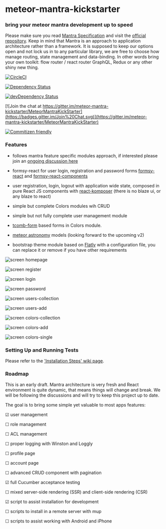
# meteor-mantra-kickstarter

### bring your meteor mantra development up to speed

Please make sure you read [Mantra Specification](https://kadirahq.github.io/mantra/) and visit the [official repository](https://github.com/kadirahq/mantra). Keep in mind that Mantra is an approach to application architecture rather than a framework. It is supposed to keep our options open and not lock us in to any particular library, we are free to choose how manage routing, state management and data-binding. In other words bring your own toolkit: flow router / react router GraphQL, Redux or any other shiny new thing.

[![CircleCI](https://circleci.com/gh/warehouseman/meteor-mantra-kickstarter/tree/ci_trial.svg?style=svg)](https://circleci.com/gh/warehouseman/meteor-mantra-kickstarter/tree/ci_trial)

[![Dependency Status](https://david-dm.org/warehouseman/meteor-mantra-kickstarter.svg)](https://david-dm.org/warehouseman/meteor-mantra-kickstarter)

[![devDependency Status](https://david-dm.org/warehouseman/meteor-mantra-kickstarter/dev-status.svg)](https://david-dm.org/warehouseman/meteor-mantra-kickstarter?type=dev)

[![Join the chat at https://gitter.im/meteor-mantra-kickstarter/MeteorMantraKickStarter](https://badges.gitter.im/Join%20Chat.svg)](https://gitter.im/meteor-mantra-kickstarter/MeteorMantraKickStarter)

[![Commitizen friendly](https://img.shields.io/badge/commitizen-friendly-brightgreen.svg)](http://commitizen.github.io/cz-cli/)

### Features

* follows mantra feature specific modules approach, if interested please join an [ongoing discussion here](https://github.com/kadirahq/mantra/issues/3)

* formsy-react for user login, registration and password forms [formsy-react](https://github.com/christianalfoni/formsy-react) and [formsy-react-components](https://github.com/twisty/formsy-react-components)

* user registration, login, logout with application wide state, composed in pure React JS components with [react-komposer](https://github.com/kadirahq/react-komposer) (there is no blaze ui, or any blaze to react)

* simple but complete Colors modules wih CRUD

* simple but not fully complete user management module

* [tcomb-form](https://github.com/gcanti/tcomb-form) based forms in Colors module.

* [meteor astronomy](https://github.com/jagi/meteor-astronomy) models (looking forward to the upcoming v2)

* bootstrap theme module based on [Flatly](https://bootswatch.com/flatly/) with a configuration file, you can replace it or remove if you have other requirements


![screen homepage](public/screens/homepage.png)

![screen register](public/screens/register.png)

![screen login](public/screens/login.png)

![screen password](public/screens/password.png)

![screen users-collection](public/screens/users.collection.png)

![screen users-add](public/screens/users.add.png)

![screen colors-collection](public/screens/colors.collection.png)

![screen colors-add](public/screens/colors.add.png)

![screen colors-single](public/screens/colors.single.png)

### Setting Up and Running Tests

Please refer to the ['Installation Steps' wiki page](https://github.com/warehouseman/meteor-mantra-kickstarter/wiki/Installation-steps).

### Roadmap

This is an early draft. Mantra architecture is very fresh and React environment is quite dynamic, that means things will change and break. We will be following the discussions and will try to keep this project up to date.

The goal is to bring some simple yet valuable to most apps features:

☑  user management

☐  role management

☐  ACL management

☐  proper logging with Winston and Loggly

☐  profile page

☐  account page

☐  advanced CRUD component with pagination

☑  full Cucumber acceptance testing

☐  mixed server-side rendering (SSR) and client-side rendering (CSR)

☑  script to assist installation for development

☐  scripts to install in a remote server with mup

☐  scripts to assist working with Android and iPhone

